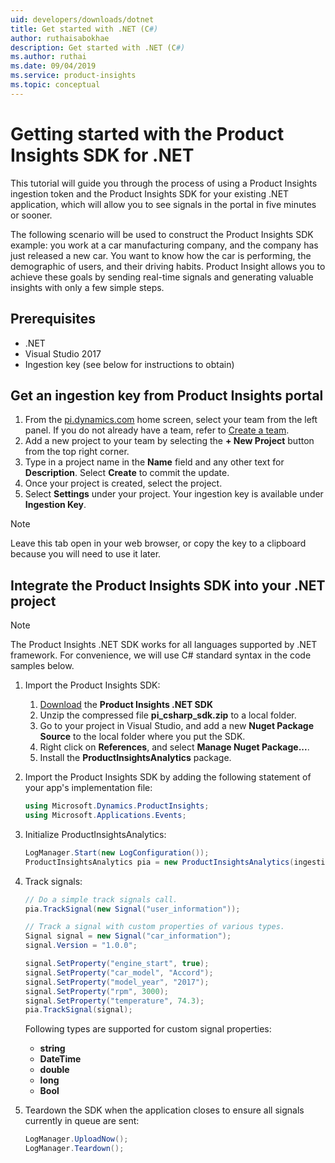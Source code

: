 ```yaml
---
uid: developers/downloads/dotnet
title: Get started with .NET (C#)
author: ruthaisabokhae
description: Get started with .NET (C#)
ms.author: ruthai
ms.date: 09/04/2019
ms.service: product-insights
ms.topic: conceptual
---
```

# Getting started with the Product Insights SDK for .NET

This tutorial will guide you through the process of using a Product Insights ingestion token and the Product Insights SDK for your existing .NET application, which will allow you to see signals in the portal in five minutes or sooner.

The following scenario will be used to construct the Product Insights SDK example: you work at a car manufacturing company, and the company has just released a new car. You want to know how the car is performing, the demographic of users, and their driving habits. Product Insight allows you to achieve these goals by sending real-time signals and generating valuable insights with only a few simple steps.


## Prerequisites
* .NET
* Visual Studio 2017
* Ingestion key (see below for instructions to obtain)

## Get an ingestion key from Product Insights portal
1. From the [pi.dynamics.com](http://pi.dynamics.com) home screen, select your team from the left panel. If you do not already have a team, refer to [Create a team](/topics/developers/quick-starts/create-a-team.md).
2. Add a new project to your team by selecting the **+ New Project** button from the top right corner.
3. Type in a project name in the **Name** field and any other text for **Description**. Select **Create** to commit the update.
4. Once your project is created, select the project.
5. Select **Settings** under your project. Your ingestion key is available under **Ingestion Key**.

> [!NOTE]
> Leave this tab open in your web browser, or copy the key to a clipboard because you will need to use it later.

## Integrate the Product Insights SDK into your .NET project
> [!NOTE]
> The Product Insights .NET SDK works for all languages supported by .NET framework. For convenience, we will use C# standard syntax in the code samples below.

1. Import the Product Insights SDK:
    1. [Download](https://download.pi.dynamics.com/sdk/ProductInsightsSenders/pi_csharp_sdk.zip) the **Product Insights .NET SDK**
	2. Unzip the compressed file **pi_csharp_sdk.zip** to a local folder.
	3. Go to your project in Visual Studio, and add a new **Nuget Package Source** to the local folder where you put the SDK.
	4. Right click on **References**, and select **Manage Nuget Package...**.
	5. Install the **ProductInsightsAnalytics** package.

2. Import the Product Insights SDK by adding the following statement of your app's implementation file:
	```csharp
	using Microsoft.Dynamics.ProductInsights;
	using Microsoft.Applications.Events;
	```
3. Initialize ProductInsightsAnalytics:
	```csharp
	LogManager.Start(new LogConfiguration());
	ProductInsightsAnalytics pia = new ProductInsightsAnalytics(ingestionKey);
	```
4. Track signals:
	```csharp
	// Do a simple track signals call.
	pia.TrackSignal(new Signal("user_information"));

	// Track a signal with custom properties of various types.
	Signal signal = new Signal("car_information");
	signal.Version = "1.0.0";

	signal.SetProperty("engine_start", true);
	signal.SetProperty("car_model", "Accord");
	signal.SetProperty("model_year", "2017");
	signal.SetProperty("rpm", 3000);
	signal.SetProperty("temperature", 74.3);
	pia.TrackSignal(signal);
	```

	Following types are supported for custom signal properties:
	- **string**
	- **DateTime**
	- **double**
	- **long**
	- **Bool**

5. Teardown the SDK when the application closes to ensure all signals currently in queue are sent:
	```csharp
	LogManager.UploadNow();
  	LogManager.Teardown();
	```